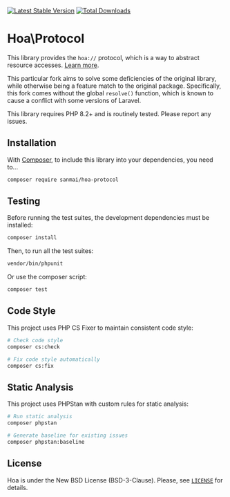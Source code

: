 [![Latest Stable Version](https://poser.pugx.org/sanmai/hoa-protocol/v/stable)](https://packagist.org/packages/sanmai/hoa-protocol)
[![Total Downloads](https://poser.pugx.org/sanmai/hoa-protocol/downloads)](https://packagist.org/packages/sanmai/hoa-protocol)

# Hoa\Protocol

This library provides the `hoa://` protocol, which is a way to abstract resource accesses. [Learn more](https://central.hoa-project.net/Documentation/Library/Protocol).

This particular fork aims to solve some deficiencies of the original library, while otherwise being a feature match to the original package. Specifically, this fork comes without the global `resolve()` function, which is known to cause a conflict with some versions of Laravel.

This library requires PHP 8.2+ and is routinely tested. Please report any issues.

## Installation

With [Composer](https://getcomposer.org/), to include this library into
your dependencies, you need to...

```sh
composer require sanmai/hoa-protocol
```

## Testing

Before running the test suites, the development dependencies must be installed:

```sh
composer install
```

Then, to run all the test suites:

```sh
vendor/bin/phpunit
```

Or use the composer script:

```sh
composer test
```

## Code Style

This project uses PHP CS Fixer to maintain consistent code style:

```sh
# Check code style
composer cs:check

# Fix code style automatically
composer cs:fix
```

## Static Analysis

This project uses PHPStan with custom rules for static analysis:

```sh
# Run static analysis
composer phpstan

# Generate baseline for existing issues
composer phpstan:baseline
```

## License

Hoa is under the New BSD License (BSD-3-Clause). Please, see
[`LICENSE`](https://hoa-project.net/LICENSE) for details.
